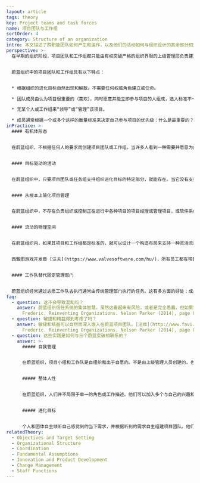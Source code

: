 ```yaml
---
layout: article
tags: theory
key: Project teams and task forces
name: 项目团队与工作组
sortOrder: 4
category: Structure of an organization
intro: 本文描述了跨职能团队如何产生和运作，以及他们的活动如何与组织设计的其余部分相适应。
perspective: >-
  在早期的组织阶段，项目团队和工作组都只能由有权突破严格的组织界限的上级管理层负责建立。通常会任命一名项目经理/团队领导，并根据能力、现有结构中的职位、忠诚度或与他人协作的能力等因素选择团队成员。项目经理指导团队成员的活动。当上级管理层认为已取得成果、或判定项目失败或无成功前景不再值得努力时，就决定解散该团队/任务组。


  蔚蓝组织中的项目团队和工作组具有以下特点：


  * 根据组织的进化目标自然出现和解散。不需要任何权威角色建立或任命。

  * 团队成员由认为项目很重要的（喜欢），同时愿意并能立即参与项目的人组成，选人标准不一定是“接受过最好教育或最有经验的人”。

  * 无某个人或工作组来“领导”或“管理”该项目。

  * 成员通常根据一个或多个这样的衡量标准来决定自己参与项目的优先级：什么是最重要的？最紧急？最有趣？（组织目标和个人爱好结合）
inPractice: >-
  #### 有机体形态


  在蔚蓝组织，不根据任何人的要求而创建项目团队或工作组。当许多人看到一种需要并愿意为此作出贡献时，项目就自然产生了。项目成员不是根据他们在组织中的能力或职位被任命。任何人都可以组建一个项目团队。如果没人能抽出时间来做这个项目，那么现在就有一种自然的集体决定，认为这内容可能并不重要。


  #### 目标驱动的活动


  在蔚蓝组织中，只要项目团队或任务组支持组织进化目标的特定部分，就能存在。当它没有支持组织目标就会枯萎、死亡，或者转变成另外一个新项目。团队成员根据他们认为最重要、最紧急或最有趣的事情来优先考虑自己是否参与。如果一个项目的创立者不能激励人们做出贡献，就应该扪心自问：我的项目是否符合组织的目标？是否另一个项目吸引了本来是我需要的人？如果是这样，我如何考虑让这两个项目相互支持？


  #### 从根本上简化项目管理


  在蔚蓝组织中，不存在负责组织或控制正在进行中各种项目的项目经理或管理项目，或软件系统或甘特图。只存在最低限度的项目预算，没有总计划，很少有时间表。取消了传统项目规划的所有手续——编写计划、获得批准、报告进度、解释变更、重新安排和重新估算。这可以节约大量的时间，更不用耍手腕去为自己的项目争取资源，或在项目超过时间或超出预算时找人推卸责任。^\[Laloux, Frederic (2014-02-09). Reinventing Organizations: A Guide to Creating Organizations Inspired by the Next Stage of Human Consciousness (Kindle Locations 1924-1927). Nelson Parker. Kindle Edition.]


  #### 流动的物理空间


  在蔚蓝组织内，如果其项目和工作组都是标准的，就可以设计一个构造布局来支持一种灵活流动的空间结构。太阳液压的办公室是一个很大的开放空间，隔版只有齐腰高。人们可以一目了然，看到谁在哪里，能偷听到许多对话。同事们说，这极大地促进了协作。


  西雅图游戏开发商 [沃夫](https://www.valvesoftware.com/hu/)，所有员工都有带轮子的办公桌。他们因加入或离开某个项目而在办公室内转来转去。该公司甚至设计了一个内网应用程序，方便同事们更容易找到彼此。它会实时显示一张办公室地图，显示人们在哪里插上了电脑。^\[Laloux, Frederic. Reinventing Organizations. Nelson Parker (2014), page 85-6]


  #### 工作队替代固定管理部门


  蔚蓝组织经常通过志愿工作队去执行通常由传统管理部门执行的任务。这有多方面的好处：成员可以据此找到途径，表达自己主要岗位角色用不到的才能和天赋。他们可以开发专业领域，然后与组织中的其他人共享。特别工作组也是惊人的学习机会：人们通过现代学徒制从更有经验的同事那里学习技术和领导技能。^\[Laloux, Frederic. Reinventing Organizations. Nelson Parker (2014), page 90] 具体参见[管理职能](https://cn.reinventingorganizationswiki.com/theory/staff-functions/)。
faq:
  - question: 这不会导致混乱吗？
    answer: 蔚蓝组织信任系统的集体智慧。虽然这看起来有风险，或者是完全愚蠢，但如果我们反思一下在经济学领域的经验教训，就会达成一个普遍共识，事实证明苏联那种中央计划委员会是无效的。尽管当代资本主义的方法仍有许多有待改进的地方，但事实证明，自由市场体系更具灵活性和反应性。在这个体系中，无数参与者感知并回应信号、做出决策并相互协调。这意味着，虽然偶尔会有事情从缝隙中漏掉，但这其实往往是一种优先考虑集体利益的努力结果；这个系统只是从一个看起来不太有希望或根本不重要的项目中，挣脱而获得自由而已。^\[Laloux,
      Frederic. Reinventing Organizations. Nelson Parker (2014), page 85-6]
  - question: 敏捷和精益得到考虑了吗？
    answer: 敏捷和精益可以自然而深入嵌入在蔚蓝项目团队。[法维](http://www.favi.com/)就是一个例子：这家工厂是早期热心采用日本制造技术的组织；如其他公司一样，掌握了持续改进并在低利润率的汽车行业，能够生存和发展的关键能力。。。该组织在工作中有一个非常简单的过程：每当团队偶然发现一个问题或一个机会，这每天都会发生，这个问题都会记录在日志中。任何人都可以自愿在日志中的问题栏旁边写上自己的姓名首字母，来自愿承诺解决这个问题。通常，受影响最大或最感兴趣的两三个人会决定联合起来，共同分析问题。如果没有人发现某个问题或机会，这可能意味着它并不重要。否则，它会再次出现，最终会有人发现并处理它。。。没有人关心统计数据、总体规划、项目管理软件或报告。这里有一个简单的提醒机制：运营商要求一位在行政部门工作的女成员每隔一段时间查看一次日志，如果有开放时间超过三个月的问题或机会词条，就要提醒那些已经签名承诺的人，尽快解决他们承诺的问题。团队发现这种温和的刺激很有帮助。^\[Laloux,
      Frederic. Reinventing Organizations. Nelson Parker (2014), page 89]
  - question: 这些实践是如何与三个蔚蓝突破相联系的？
    answer: >-
      ##### 自我管理


      在蔚蓝组织，项目小组和工作队是自组织和出于自愿的。不是由上级管理人员创建的，也不是由团队领导指挥的。


      ##### 整体人性


      在蔚蓝组织，人们并不局限于单一的角色或工作描述。他们可以加入多个与自己的兴趣和才能相匹配的团队和特别工作组，鼓励成员使用自己的理性和直觉思维，自主来确定要加入哪些项目，以及投入精力的优先顺序。


      ##### 进化目标


      个人和团体自主倾听自己感觉到的当下需求，并根据听到的需求自主组建项目团队。他们相信，如果没有人能抽出时间来做这个项目，那一定是因为现在这个项目对组织的目标并不重要。
relatedTheory:
  - Objectives and Target Setting
  - Organizational Structure
  - Coordination
  - Fundamental Assumptions
  - Innovation and Product Development
  - Change Management
  - Staff Functions
---
```

